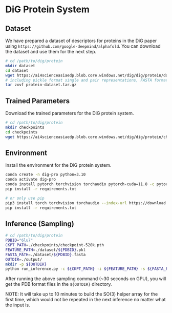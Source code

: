 #  DiG Protein System

## Dataset

We have prepared a dataset of descriptors for proteins in the DiG paper using `https://github.com/google-deepmind/alphafold`. You can download the dataset and use them for the next step.

```bash
# cd /path/to/dig/protein
mkdir dataset
cd dataset
wget https://ai4scienceasiaedp.blob.core.windows.net/dig/dig/protein/dataset/protein-dataset.tar.gz$SAS -O protein-dataset.tar.gz
# including pickle format single and pair representations, FASTA format sequence files
tar zxvf protein-dataset.tar.gz
```

## Trained Parameters

Download the trained parameters for the DiG protein system.

```bash
# cd /path/to/dig/protein
mkdir checkpoints
cd checkpoints
wget https://ai4scienceasiaedp.blob.core.windows.net/dig/dig/protein/checkpoints/checkpoint-520k.pth$SAS -O checkpoint-520k.pth
```

## Environment

Install the environment for the DiG protein system.

```bash
conda create -n dig-pro python=3.10
conda activate dig-pro
conda install pytorch torchvision torchaudio pytorch-cuda=11.8 -c pytorch -c nvidia
pip install -r requirements.txt

# or only use pip
pip3 install torch torchvision torchaudio --index-url https://download.pytorch.org/whl/cu118
pip install -r requirements.txt
```

## Inference (Sampling)

```bash
# cd /path/to/dig/protein
PDBID="6lu7"
CKPT_PATH=./checkpoints/checkpoint-520k.pth
FEATURE_PATH=./dataset/${PDBID}.pkl
FASTA_PATH=./dataset/${PDBID}.fasta
OUTDIR=./output/
mkdir -p ${OUTDIR}
python run_inference.py -c ${CKPT_PATH} -i ${FEATURE_PATH} -s ${FASTA_PATH} -o ${PDBID} --output-prefix ${OUTDIR}  -n 1 --use-gpu --use-tqdm
```

After running the above sampling command (~30 seconds on GPU), you will get the PDB format files in the `${OUTDIR}` directory.

NOTE: It will take up to 10 minutes to build the SO(3) helper array for the first time, which would not be repeated in the next inference no matter what the input is.
